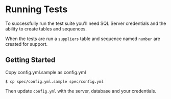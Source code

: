 # Running Tests

To successfully run the test suite you'll need SQL Server credentials and the ability to create tables and sequences.

When the tests are run a `suppliers` table and sequence named `number` are created for support.

## Getting Started

Copy config.yml.sample as config.yml

    $ cp spec/config.yml.sample spec/config.yml

Then update `config.yml` with the server, database and your credentials.
